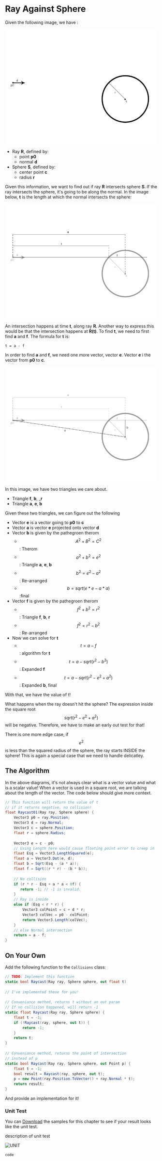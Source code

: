 # Ray Against Sphere

Given the following image, we have :

![IMG1](raycast_image_1.png)

* Ray __R__, defined by:
  * point __p0__
  * normal __d__
* Sphere __S__, defined by:
  * center point __c__ 
  * radius __r__

Given this information, we want to find out if ray __R__ intersects sphere __S__. If the ray intersects the sphere, it's going to be along the normal. In the image below, __t__ is the length at which the normal intersects the sphere:

![IMG2](raycast_image_2.png)

An intersection happens at time __t__, along ray __R__. Another way to express this would be that the intersection happens at __R(t)__. To find __t__, we need to first find  __a__ and __f__. The formula for __t__ is:

```
t = a - f
```

In order to find __a__ and __f__, we need one more vector, vector __e__. Vector __e__ i the vector from __p0__ to __c__.

![IMG4](raycast_image_4.png)

In this image, we have two triangles we care about. 
* Triangle __f__, __b__, ___r__
* Triangle __a__, __e__, __b__

Given these two triangles, we can figure out the following

* Vector __e__ is a vector going to __p0__ to __c__
* Vector __a__ is vector __e__ projected onto vector __d__
* Vector __b__ is given by the pathegroen therom
  * $$A^2+B^2=C^2$$ : Therom
  * $$a^2+b^2=e^2$$ : Triangle __a__, __e__, __b__
  * $$b^2=e^2-a^2$$ : Re-arranged
  * $$b = sqrt(e*e - a*a)$$ :final
* Vector __f__ is given by the pathegroen therom
  * $$f^2+b^2=r^2$$ : Triangle __f__, __b__, __r__
  *  $$f^2=r^2-b^2$$ : Re-arranged
* Now we can solve for __t__
  * $$t=a-f$$ : algorithm for __t__
  * $$t=a - sqrt(r^2- b^2)$$ : Expanded __f__  
  * $$t=a - sqrt(r^2- e^2 + a^2)$$ : Expanded __b__, final

With that, we have the value of t! 

What happens when the ray doesn't hit the sphere? The expression inside the square root $$sqrt(r^2- e^2 + a^2)$$ will be negative. Therefore, we have to make an early out test for that!

There is one more edge case, if $$e^2$$ is less than the squared radius of the sphere, the ray starts INSIDE the sphere! This is again a special case that we need to handle delicatley.

## The Algorithm

In the above diagrams, it's not always clear what is a vector value and what is a scalar value! When a vector is used in a square root, we are talking about the length of the vector. The code below should give more context.

```cs
// This function will return the value of t
// if it returns negative, no collision!
float Raycast01(Ray ray, Sphere sphere) {
    Vector3 p0 = ray.Position;
    Vector3 d = ray.Normal;
    Vector3 c = sphere.Position;
    float r = sphere.Radius;

    Vector3 e = c - p0;
    // Using Length here would cause floating point error to creep in
    float Esq = Vector3.LengthSquared(e);
    float a = Vector3.Dot(e, d);
    float b = Sqrt(Esq - (a * a));
    float f = Sqrt((r * r) - (b * b));

    // No collision
    if (r * r - Esq + a * a < 0f) {
       return -1; // -1 is invalid.
    }
    // Ray is inside
    else if (Esq < r * r) {
        Vector3 colPoint = c + d * r;
        Vector3 colVec = p0 - colPoint;
        return Vector3.Length(colVec);
    }
    // else Normal intersection
    return = a - f;
}
```

## On Your Own

Add the following function to the ```Collisions``` class:

```cs
// TODO: Implement this function
static bool Raycast(Ray ray, Sphere sphere, out float t)

// I've implemented these for you!

// Conveniance method, returns t without an out param
// If no collision happened, will return -1
static float Raycast(Ray ray, Sphere sphere) {
    float t = -1;
    if (!Raycast(ray, sphere, out t)) {
        return -1;
    }
    return t;
}

// Conveniance method, returns the point of intersection
// instead of p
static bool Raycast(Ray ray, Sphere sphere, out Point p) {
    float t = -1;
    bool result = Raycast(ray, sphere, out t);
    p = new Point(ray.Position.ToVector() + ray.Normal * t);
    return result;
}
```

And provide an implementation for it!

### Unit Test

You can [Download](../Samples/Raycast.rar) the samples for this chapter to see if your result looks like the unit test.

description of unit test

![UNIT](image)

```cs
code
```